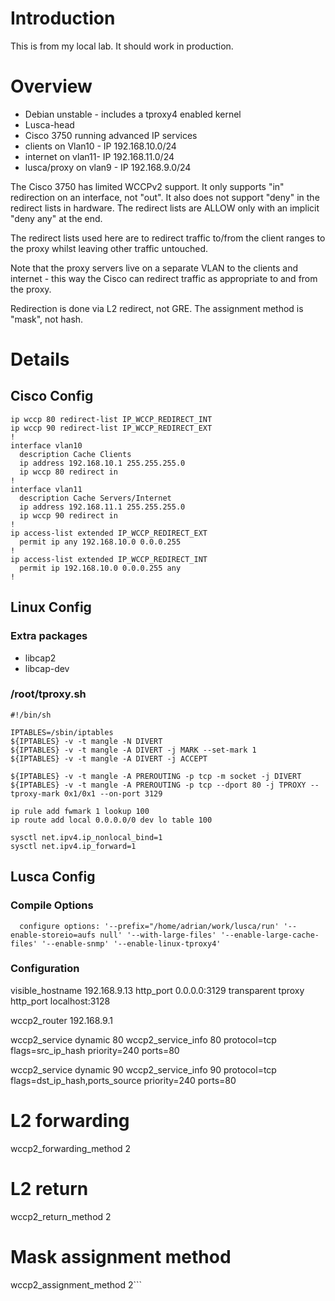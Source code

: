 # Introduction #

This is from my local lab. It should work in production.

# Overview #

  * Debian unstable - includes a tproxy4 enabled kernel
  * Lusca-head
  * Cisco 3750 running advanced IP services
  * clients on Vlan10 - IP 192.168.10.0/24
  * internet on vlan11- IP 192.168.11.0/24
  * lusca/proxy on vlan9 - IP 192.168.9.0/24

The Cisco 3750 has limited WCCPv2 support. It only supports "in" redirection on an interface, not "out". It also does not support "deny" in the redirect lists in hardware. The redirect lists are ALLOW only with an implicit "deny any" at the end.

The redirect lists used here are to redirect traffic to/from the client ranges to the proxy whilst leaving other traffic untouched.

Note that the proxy servers live on a separate VLAN to the clients and internet - this way the Cisco can redirect traffic as appropriate to and from the proxy.

Redirection is done via L2 redirect, not GRE. The assignment method is "mask", not hash.

# Details #

## Cisco Config ##

```
ip wccp 80 redirect-list IP_WCCP_REDIRECT_INT
ip wccp 90 redirect-list IP_WCCP_REDIRECT_EXT
!
interface vlan10
  description Cache Clients
  ip address 192.168.10.1 255.255.255.0
  ip wccp 80 redirect in
!
interface vlan11
  description Cache Servers/Internet
  ip address 192.168.11.1 255.255.255.0
  ip wccp 90 redirect in
!
ip access-list extended IP_WCCP_REDIRECT_EXT
  permit ip any 192.168.10.0 0.0.0.255
!
ip access-list extended IP_WCCP_REDIRECT_INT
  permit ip 192.168.10.0 0.0.0.255 any
!
```

## Linux Config ##


### Extra packages ###

  * libcap2
  * libcap-dev

### /root/tproxy.sh ###
```
#!/bin/sh

IPTABLES=/sbin/iptables
${IPTABLES} -v -t mangle -N DIVERT
${IPTABLES} -v -t mangle -A DIVERT -j MARK --set-mark 1
${IPTABLES} -v -t mangle -A DIVERT -j ACCEPT

${IPTABLES} -v -t mangle -A PREROUTING -p tcp -m socket -j DIVERT
${IPTABLES} -v -t mangle -A PREROUTING -p tcp --dport 80 -j TPROXY --tproxy-mark 0x1/0x1 --on-port 3129

ip rule add fwmark 1 lookup 100
ip route add local 0.0.0.0/0 dev lo table 100

sysctl net.ipv4.ip_nonlocal_bind=1
sysctl net.ipv4.ip_forward=1
```

## Lusca Config ##

### Compile Options ###

```
  configure options: '--prefix="/home/adrian/work/lusca/run' '--enable-storeio=aufs null' '--with-large-files' '--enable-large-cache-files' '--enable-snmp' '--enable-linux-tproxy4'
```

### Configuration ###
visible_hostname 192.168.9.13
http_port 0.0.0.0:3129 transparent tproxy
http_port localhost:3128

wccp2_router 192.168.9.1

wccp2_service dynamic 80
wccp2_service_info 80 protocol=tcp flags=src_ip_hash priority=240 ports=80

wccp2_service dynamic 90
wccp2_service_info 90 protocol=tcp flags=dst_ip_hash,ports_source priority=240 ports=80

# L2 forwarding
wccp2_forwarding_method 2
# L2 return
wccp2_return_method 2
# Mask assignment method
wccp2_assignment_method 2```